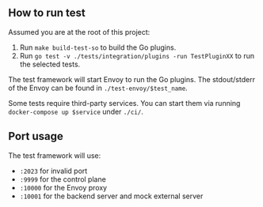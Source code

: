 ## How to run test

Assumed you are at the root of this project:

1. Run `make build-test-so` to build the Go plugins.
2. Run `go test -v ./tests/integration/plugins -run TestPluginXX` to run the selected tests.

The test framework will start Envoy to run the Go plugins. The stdout/stderr of the Envoy can be found in `./test-envoy/$test_name`.

Some tests require third-party services. You can start them via running `docker-compose up $service` under `./ci/`.

## Port usage

The test framework will use:

* `:2023` for invalid port
* `:9999` for the control plane
* `:10000` for the Envoy proxy
* `:10001` for the backend server and mock external server
